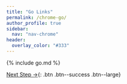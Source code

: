 ```yaml
---
title: "Go Links"
permalink: /chrome-go/
author_profile: true
sidebar:
  nav: "nav-chrome"
header:
  overlay_color: "#333"
---
```


{% include go.md %}

[Next Step &rarr;](/chrome-slack){: .btn .btn--success .btn--large}
